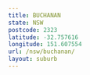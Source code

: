 ```yaml
---
title: BUCHANAN
state: NSW
postcode: 2323
latitude: -32.757616
longitude: 151.607554
url: /nsw/buchanan/
layout: suburb
---
```

